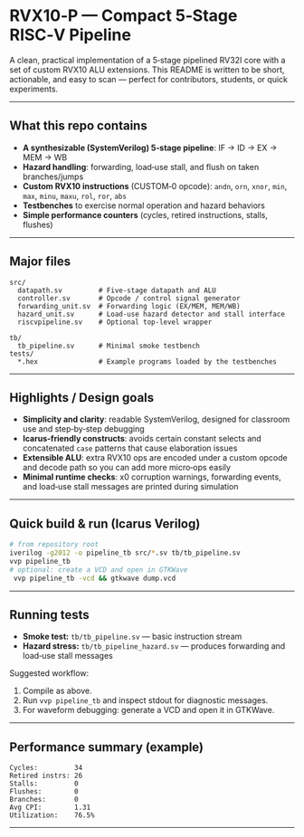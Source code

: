 # RVX10‑P — Compact 5‑Stage RISC‑V Pipeline

A clean, practical implementation of a 5‑stage pipelined RV32I core with a set of custom RVX10 ALU extensions. This README is written to be short, actionable, and easy to scan — perfect for contributors, students, or quick experiments.

---

## What this repo contains

* **A synthesizable (SystemVerilog) 5‑stage pipeline**: IF → ID → EX → MEM → WB
* **Hazard handling**: forwarding, load‑use stall, and flush on taken branches/jumps
* **Custom RVX10 instructions** (CUSTOM‑0 opcode): `andn`, `orn`, `xnor`, `min`, `max`, `minu`, `maxu`, `rol`, `ror`, `abs`
* **Testbenches** to exercise normal operation and hazard behaviors
* **Simple performance counters** (cycles, retired instructions, stalls, flushes)

---

## Major files

```
src/
  datapath.sv         # Five-stage datapath and ALU
  controller.sv       # Opcode / control signal generator
  forwarding_unit.sv  # Forwarding logic (EX/MEM, MEM/WB)
  hazard_unit.sv      # Load-use hazard detector and stall interface
  riscvpipeline.sv    # Optional top-level wrapper

tb/
  tb_pipeline.sv      # Minimal smoke testbench
tests/
  *.hex               # Example programs loaded by the testbenches
```

---

## Highlights / Design goals

* **Simplicity and clarity**: readable SystemVerilog, designed for classroom use and step‑by‑step debugging
* **Icarus‑friendly constructs**: avoids certain constant selects and concatenated `case` patterns that cause elaboration issues
* **Extensible ALU**: extra RVX10 ops are encoded under a custom opcode and decode path so you can add more micro‑ops easily
* **Minimal runtime checks**: x0 corruption warnings, forwarding events, and load‑use stall messages are printed during simulation

---

## Quick build & run (Icarus Verilog)

```bash
# from repository root
iverilog -g2012 -o pipeline_tb src/*.sv tb/tb_pipeline.sv
vvp pipeline_tb
# optional: create a VCD and open in GTKWave
 vvp pipeline_tb -vcd && gtkwave dump.vcd
```
---

## Running tests

* **Smoke test:** `tb/tb_pipeline.sv` — basic instruction stream
* **Hazard stress:** `tb/tb_pipeline_hazard.sv` — produces forwarding and load‑use stall messages

Suggested workflow:

1. Compile as above.
2. Run `vvp pipeline_tb` and inspect stdout for diagnostic messages.
3. For waveform debugging: generate a VCD and open it in GTKWave.

---

## Performance summary (example)

```
Cycles:         34
Retired instrs: 26
Stalls:         0
Flushes:        0
Branches:       0
Avg CPI:        1.31
Utilization:    76.5%
```

---


